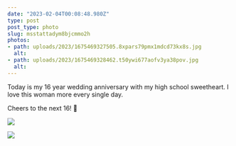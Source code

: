 ```yaml
---
date: "2023-02-04T00:08:48.980Z"
type: post 
post_type: photo
slug: msstattadym8bjcmmo2h
photos: 
- path: uploads/2023/1675469327505.8xpars79pmx1mdcd73kx8s.jpg
  alt: 
- path: uploads/2023/1675469328462.t50ywi677aofv3ya38pov.jpg
  alt: 
---
```

Today is my 16 year wedding anniversary with my high school sweetheart. I love this woman more every single day. 

Cheers to the next 16! 🥂

![](/uploads/2023/1675469327505.8xpars79pmx1mdcd73kx8s.jpg)

![](/uploads/2023/1675469328462.t50ywi677aofv3ya38pov.jpg)
